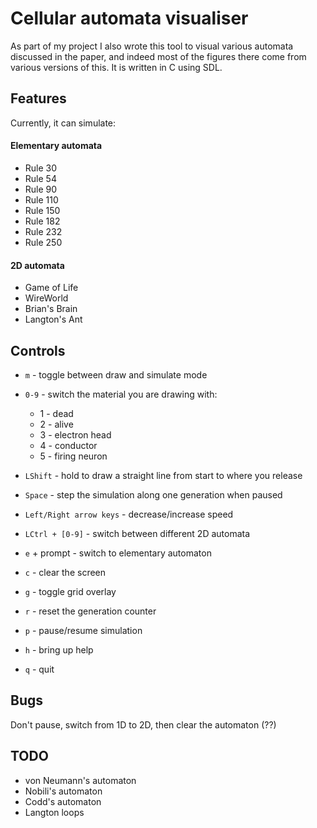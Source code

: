 # Cellular automata visualiser
As part of my project I also wrote this tool to visual various automata
discussed in the paper, and indeed most of the figures there come from various
versions of this. It is written in C using SDL.

## Features
Currently, it can simulate:

#### Elementary automata
* Rule 30
* Rule 54
* Rule 90
* Rule 110
* Rule 150
* Rule 182
* Rule 232
* Rule 250

#### 2D automata
* Game of Life
* WireWorld
* Brian's Brain
* Langton's Ant

## Controls
* `m` - toggle between draw and simulate mode
* `0-9` - switch the material you are drawing with:
  * 1 - dead
  * 2 - alive
  * 3 - electron head
  * 4 - conductor
  * 5 - firing neuron
* `LShift` - hold to draw a straight line from start to where you release
* `Space` - step the simulation along one generation when paused

* `Left/Right arrow keys` - decrease/increase speed
* `LCtrl + [0-9]` - switch between different 2D automata
* `e` + prompt - switch to elementary automaton

* `c` - clear the screen
* `g` - toggle grid overlay
* `r` - reset the generation counter
* `p` - pause/resume simulation
* `h` - bring up help
* `q` - quit

## Bugs
Don't pause, switch from 1D to 2D, then clear the automaton (??)

## TODO
* von Neumann's automaton
* Nobili's automaton
* Codd's automaton
* Langton loops
